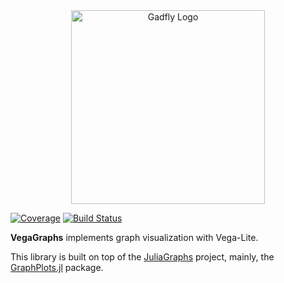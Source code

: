 <div align="center"> <img
src="https://ghcdn.rawgit.org/davibarreira/VegaGraphs.jl/master/images/VegaGraphs_logo.svg"
alt="Gadfly Logo" width="310"></img> </div>

<!-- [![Build Status](https://travis-ci.com/davibarreira/VegaGraphs.jl.svg?branch=master)](https://travis-ci.com/davibarreira/VegaGraphs.jl) -->
[![Coverage](https://codecov.io/gh/davibarreira/VegaGraphs.jl/branch/master/graph/badge.svg)](https://codecov.io/gh/davibarreira/VegaGraphs.jl)
[![Build Status][gha-img]][gha-url]

**VegaGraphs** implements graph visualization with Vega-Lite.

This library is built on top of the [JuliaGraphs](https://github.com/JuliaGraphs) project, mainly, the [GraphPlots.jl](https://github.com/JuliaGraphs/GraphPlot.jl) package.

[gha-img]: https://github.com/davibarreira/VegaGraphs.jl/workflows/CI/badge.svg
[gha-url]: https://github.com/davibarreira/VegaGraphs.jl/actions?query=workflow%3ACI
